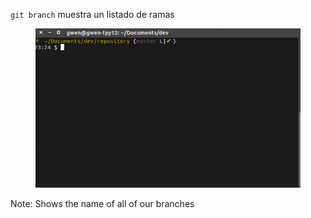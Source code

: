 `git branch` muestra un listado de ramas

<figure class="toggle-figure">
    <span class="toggle-figure__button"></span>
    <img class="toggle-figure__figure" alt="git branch" src="img/gif/git-branch.gif"/>
</figure>

Note:
Shows the name of all of our branches
